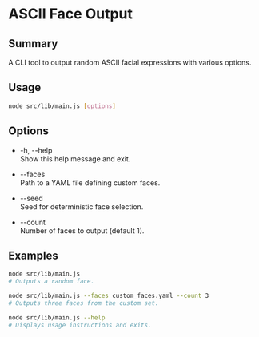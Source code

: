# ASCII Face Output

## Summary

A CLI tool to output random ASCII facial expressions with various options.

## Usage

```bash
node src/lib/main.js [options]
```

## Options

- -h, --help  
  Show this help message and exit.

- --faces <path>  
  Path to a YAML file defining custom faces.

- --seed <number>  
  Seed for deterministic face selection.

- --count <n>  
  Number of faces to output (default 1).

## Examples

```bash
node src/lib/main.js
# Outputs a random face.

node src/lib/main.js --faces custom_faces.yaml --count 3
# Outputs three faces from the custom set.

node src/lib/main.js --help
# Displays usage instructions and exits.
```